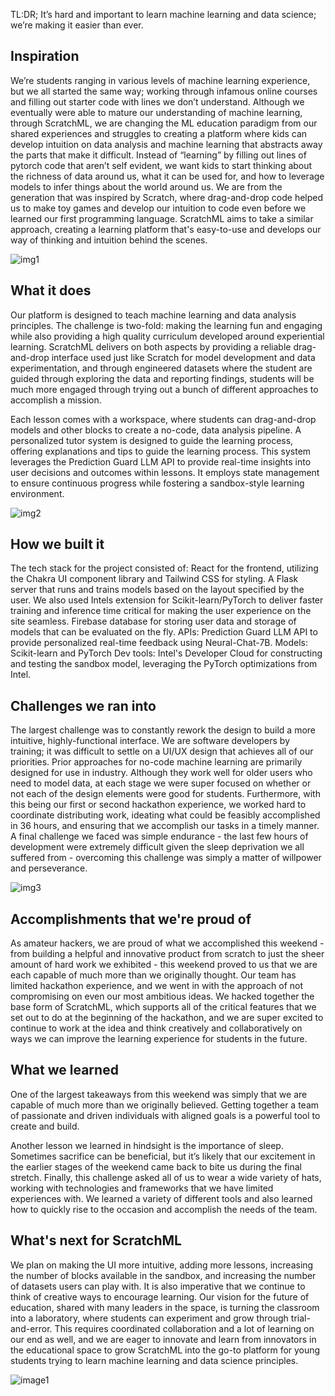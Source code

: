 TL:DR; It’s hard and important to learn machine learning and data science; we’re making it easier than ever.

## Inspiration

We’re students ranging in various levels of machine learning experience, but we all started the same way; working through infamous online courses and filling out starter code with lines we don’t understand. Although we eventually were able to mature our understanding of machine learning, through ScratchML, we are changing the ML education paradigm from our shared experiences and struggles to creating a platform where kids can develop intuition on data analysis and machine learning that abstracts away the parts that make it difficult. Instead of “learning” by filling out lines of pytorch code that aren’t self evident, we want kids to start thinking about the richness of data around us, what it can be used for, and how to leverage models to infer things about the world around us. We are from the generation that was inspired by Scratch, where drag-and-drop code helped us to make toy games and develop our intuition to code even before we learned our first programming language. ScratchML aims to take a similar approach, creating a learning platform that's easy-to-use and develops our way of thinking and intuition behind the scenes.

![img1](https://github.com/theDubW/ScratchML/assets/83472902/cbceb8ba-87a9-41e9-bf50-6cd104ca06e3)

## What it does

Our platform is designed to teach machine learning and data analysis principles. The challenge is two-fold: making the learning fun and engaging while also providing a high quality curriculum developed around experiential learning. ScratchML delivers on both aspects by providing a reliable drag-and-drop interface used just like Scratch for model development and data experimentation, and through engineered datasets where the student are guided through exploring the data and reporting findings, students will be much more engaged through trying out a bunch of different approaches to accomplish a mission.

Each lesson comes with a workspace, where students can drag-and-drop models and other blocks to create a no-code, data analysis pipeline. A personalized tutor system is designed to guide the learning process, offering explanations and tips to guide the learning process. This system leverages the Prediction Guard LLM API to provide real-time insights into user decisions and outcomes within lessons. It employs state management to ensure continuous progress while fostering a sandbox-style learning environment.

![img2](https://github.com/theDubW/ScratchML/assets/83472902/2be22066-e1b2-4b49-825c-82f6fe1f13f6)

## How we built it

The tech stack for the project consisted of:
React for the frontend, utilizing the Chakra UI component library and Tailwind CSS for styling.
A Flask server that runs and trains models based on the layout specified by the user.
We also used Intels extension for Scikit-learn/PyTorch to deliver faster training and inference time critical for making the user experience on the site seamless.
Firebase database for storing user data and storage of models that can be evaluated on the fly.
APIs: Prediction Guard LLM API to provide personalized real-time feedback using Neural-Chat-7B.
Models: Scikit-learn and PyTorch
Dev tools: Intel's Developer Cloud for constructing and testing the sandbox model, leveraging the PyTorch optimizations from Intel.

## Challenges we ran into

The largest challenge was to constantly rework the design to build a more intuitive, highly-functional interface. We are software developers by training; it was difficult to settle on a UI/UX design that achieves all of our priorities. Prior approaches for no-code machine learning are primarily designed for use in industry. Although they work well for older users who need to model data, at each stage we were super focused on whether or not each of the design elements were good for students. Furthermore, with this being our first or second hackathon experience, we worked hard to coordinate distributing work, ideating what could be feasibly accomplished in 36 hours, and ensuring that we accomplish our tasks in a timely manner. A final challenge we faced was simple endurance - the last few hours of development were extremely difficult given the sleep deprivation we all suffered from - overcoming this challenge was simply a matter of willpower and perseverance.

![img3](https://github.com/theDubW/ScratchML/assets/83472902/d2e6df7d-9ceb-43fd-b8cd-1c5ef6a9af52)

## Accomplishments that we're proud of

As amateur hackers, we are proud of what we accomplished this weekend - from building a helpful and innovative product from scratch to just the sheer amount of hard work we exhibited - this weekend proved to us that we are each capable of much more than we originally thought. Our team has limited hackathon experience, and we went in with the approach of not compromising on even our most ambitious ideas. We hacked together the base form of ScratchML, which supports all of the critical features that we set out to do at the beginning of the hackathon, and we are super excited to continue to work at the idea and think creatively and collaboratively on ways we can improve the learning experience for students in the future.

## What we learned

One of the largest takeaways from this weekend was simply that we are capable of much more than we originally believed. Getting together a team of passionate and driven individuals with aligned goals is a powerful tool to create and build.

Another lesson we learned in hindsight is the importance of sleep. Sometimes sacrifice can be beneficial, but it’s likely that our excitement in the earlier stages of the weekend came back to bite us during the final stretch.
Finally, this challenge asked all of us to wear a wide variety of hats, working with technologies and frameworks that we have limited experiences with. We learned a variety of different tools and also learned how to quickly rise to the occasion and accomplish the needs of the team.

## What's next for ScratchML

We plan on making the UI more intuitive, adding more lessons, increasing the number of blocks available in the sandbox, and increasing the number of datasets users can play with.
It is also imperative that we continue to think of creative ways to encourage learning. Our vision for the future of education, shared with many leaders in the space, is turning the classroom into a laboratory, where students can experiment and grow through trial-and-error. This requires coordinated collaboration and a lot of learning on our end as well, and we are eager to innovate and learn from innovators in the educational space to grow ScratchML into the go-to platform for young students trying to learn machine learning and data science principles.

![image1](https://github.com/theDubW/ScratchML/assets/83472902/142c76c5-55ea-4004-817e-ea7afe7eb83e)


